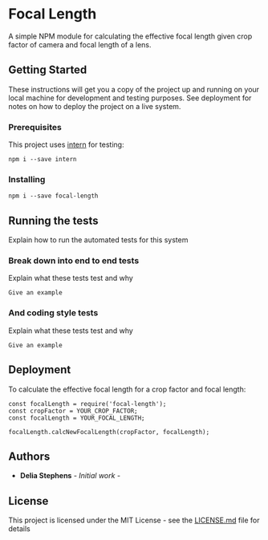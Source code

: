 # Focal Length

A simple NPM module for calculating the effective focal length given crop factor of camera and focal length of a lens.

## Getting Started

These instructions will get you a copy of the project up and running on your local machine for development and testing purposes. See deployment for notes on how to deploy the project on a live system.

### Prerequisites

This project uses [intern](https://github.com/theintern/intern)
for testing:

```
npm i --save intern
```

### Installing
```
npm i --save focal-length
```

## Running the tests

Explain how to run the automated tests for this system

### Break down into end to end tests

Explain what these tests test and why

```
Give an example
```

### And coding style tests

Explain what these tests test and why

```
Give an example
```

## Deployment

To calculate the effective focal length for a crop factor and focal length:

```
const focalLength = require('focal-length');
const cropFactor = YOUR_CROP_FACTOR;
const focalLength = YOUR_FOCAL_LENGTH;

focalLength.calcNewFocalLength(cropFactor, focalLength);
```

## Authors

* **Delia Stephens** - *Initial work* -

## License

This project is licensed under the MIT License - see the [LICENSE.md](LICENSE.md) file for details

